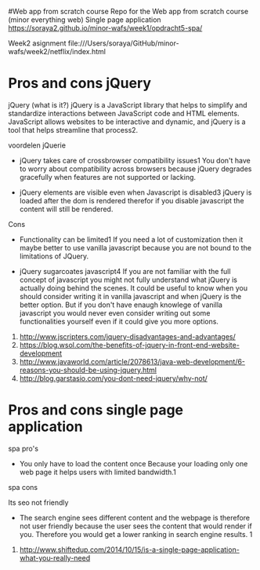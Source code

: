 #Web app from scratch course
Repo for the Web app from scratch course (minor everything web)
Single page application
https://soraya2.github.io/minor-wafs/week1/opdracht5-spa/

Week2 asignment
file:///Users/soraya/GitHub/minor-wafs/week2/netflix/index.html



# Pros and cons jQuery
jQuery (what is it?)
jQuery is a JavaScript library that helps to simplify and standardize interactions between JavaScript code and HTML elements. JavaScript allows websites to be interactive and dynamic, and jQuery is a tool that helps streamline that process2.


voordelen jQuerie
- jQuery takes care of crossbrowser compatibility issues1
You don't have to worry about compatibility across browsers because jQuery degrades gracefully when features are not supported or lacking.

- jQuery elements are visible even when Javascript is disabled3
jQuery is loaded after the dom is rendered therefor if you disable javascript the content will still be rendered.

Cons
- Functionality can be limited1
 If you need a lot of customization then it maybe better to use vanilla javascript because you are not bound to the limitations of JQuery. 

- jQuery sugarcoates javascript4
If you are not familiar with the full concept of javascript you might not fully understand what jQuery is actually doing behind the scenes. It could be useful to know when you should consider writing it in vanilla javascript and when jQuery is the better option. But if you don't have enaugh knowlege of vanilla javascript you would never even consider writing out some functionalities yourself even if it could give you more options.

1. http://www.jscripters.com/jquery-disadvantages-and-advantages/
2. https://blog.wsol.com/the-benefits-of-jquery-in-front-end-website-development
3. http://www.javaworld.com/article/2078613/java-web-development/6-reasons-you-should-be-using-jquery.html
4. http://blog.garstasio.com/you-dont-need-jquery/why-not/

# Pros and cons single page application

spa pro's

- You only have to load the content once 
Because your loading only one web page it helps users with limited bandwidth.1



spa cons

Its seo not friendly 
- The search engine sees different content and the webpage is therefore not user friendly because the user sees the content that would render if you. Therefore you would get a lower ranking in search engine results. 1


1. http://www.shiftedup.com/2014/10/15/is-a-single-page-application-what-you-really-need
